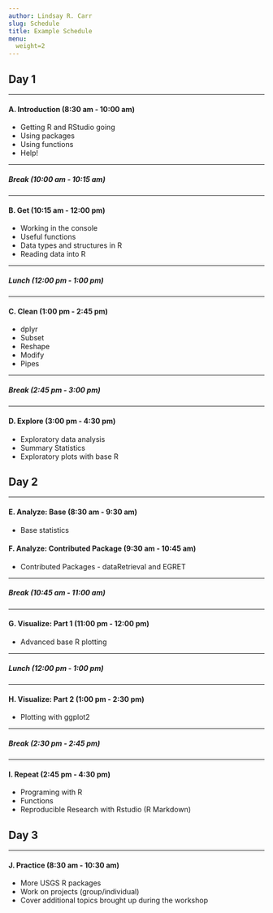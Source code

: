```yaml
---
author: Lindsay R. Carr
slug: Schedule
title: Example Schedule
menu:
  weight=2
---
```

Day 1
-----

------------------------------------------------------------------------

#### A. Introduction (8:30 am - 10:00 am)

-   Getting R and RStudio going
-   Using packages
-   Using functions
-   Help!

------------------------------------------------------------------------

##### *Break (10:00 am - 10:15 am)*

------------------------------------------------------------------------

#### B. Get (10:15 am - 12:00 pm)

-   Working in the console
-   Useful functions
-   Data types and structures in R
-   Reading data into R

------------------------------------------------------------------------

##### *Lunch (12:00 pm - 1:00 pm)*

------------------------------------------------------------------------

#### C. Clean (1:00 pm - 2:45 pm)

-   dplyr
-   Subset
-   Reshape
-   Modify
-   Pipes

------------------------------------------------------------------------

##### *Break (2:45 pm - 3:00 pm)*

------------------------------------------------------------------------

#### D. Explore (3:00 pm - 4:30 pm)

-   Exploratory data analysis
-   Summary Statistics
-   Exploratory plots with base R

Day 2
-----

------------------------------------------------------------------------

#### E. Analyze: Base (8:30 am - 9:30 am)

-   Base statistics

#### F. Analyze: Contributed Package (9:30 am - 10:45 am)

-   Contributed Packages - dataRetrieval and EGRET

------------------------------------------------------------------------

##### *Break (10:45 am - 11:00 am)*

------------------------------------------------------------------------

#### G. Visualize: Part 1 (11:00 pm - 12:00 pm)

-   Advanced base R plotting

------------------------------------------------------------------------

##### *Lunch (12:00 pm - 1:00 pm)*

------------------------------------------------------------------------

#### H. Visualize: Part 2 (1:00 pm - 2:30 pm)

-   Plotting with ggplot2

------------------------------------------------------------------------

##### *Break (2:30 pm - 2:45 pm)*

------------------------------------------------------------------------

#### I. Repeat (2:45 pm - 4:30 pm)

-   Programing with R
-   Functions
-   Reproducible Research with Rstudio (R Markdown)

Day 3
-----

------------------------------------------------------------------------

#### J. Practice (8:30 am - 10:30 am)

-   More USGS R packages
-   Work on projects (group/individual)
-   Cover additional topics brought up during the workshop
